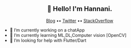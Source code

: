 <h2 align="center">👋 Hello! I'm Hannani.</h2>
<p align="center">
  <a href="https://hannani.herokuapp.com/">Blog</a> ••
  <a href="https://twitter.com/Mohamed_Hanani4">Twitter</a> ••
  <a href="https://stackoverflow.com/users/13652942/hannani">StackOverflow</a>
</p>


- 🔭 I’m currently working on a chatApp
- 🌱 I’m currently learning ML,DL,Computer vision [OpenCV]
- 🤔 I’m looking for help with Flutter/Dart
<!--
- 💬 Ask me about Python/
- 📫 How to reach me: ...
- 👯 I’m looking to collaborate on ...
- 😄 Pronouns: ...
- ⚡ Fun fact: ...
-->
<!--START_SECTION:waka-->
<!--END_SECTION:waka-->

